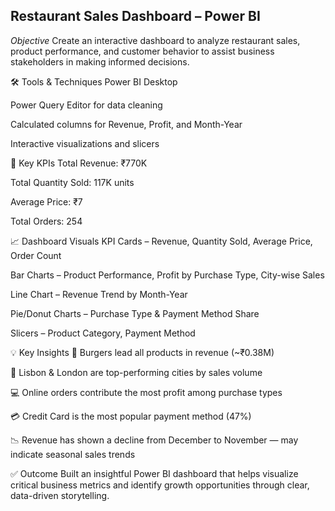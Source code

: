 ## Restaurant Sales Dashboard – Power BI
*Objective*
Create an interactive dashboard to analyze restaurant sales, product performance, and customer behavior to assist business stakeholders in making informed decisions.

🛠 Tools & Techniques
Power BI Desktop

Power Query Editor for data cleaning

Calculated columns for Revenue, Profit, and Month-Year

Interactive visualizations and slicers

📌 Key KPIs
Total Revenue: ₹770K

Total Quantity Sold: 117K units

Average Price: ₹7

Total Orders: 254

📈 Dashboard Visuals
KPI Cards – Revenue, Quantity Sold, Average Price, Order Count

Bar Charts – Product Performance, Profit by Purchase Type, City-wise Sales

Line Chart – Revenue Trend by Month-Year

Pie/Donut Charts – Purchase Type & Payment Method Share

Slicers – Product Category, Payment Method

💡 Key Insights
🍔 Burgers lead all products in revenue (~₹0.38M)

🌆 Lisbon & London are top-performing cities by sales volume

💻 Online orders contribute the most profit among purchase types

💳 Credit Card is the most popular payment method (47%)

📉 Revenue has shown a decline from December to November — may indicate seasonal sales trends

✅ Outcome
Built an insightful Power BI dashboard that helps visualize critical business metrics and identify growth opportunities through clear, data-driven storytelling.
